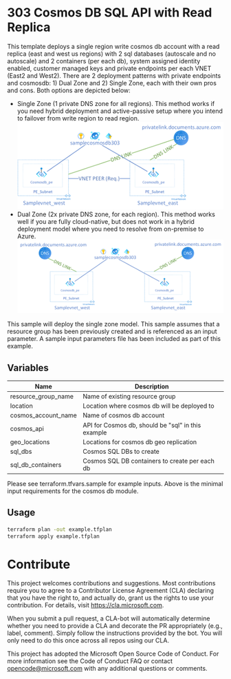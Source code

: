 # 303 Cosmos DB SQL API with Read Replica
This template deploys a single region write cosmos db account with a read replica (east and west us regions) with 2 sql databases (autoscale and no autoscale) and 2 containers (per each db), system assigned identity enabled, customer managed keys and private endpoints per each VNET (East2 and West2). There are 2 deployment patterns with private endpoints and cosmosdb: 1) Dual Zone and 2) Single Zone, each with their own pros and cons. Both options are depicted below:
- Single Zone (1 private DNS zone for all regions). This method works if you need hybrid deployment and active-passive setup where you intend to failover from write region to read region. 
![303-secured-cosmosdb-single-zone.png](303-secured-cosmosdb-single-zone.png)
- Dual Zone (2x private DNS zone, for each region). This method works well if you are fully cloud-native, but does not work in a hybrid deployment model where you need to resolve from on-premise to Azure. 
![303-secured-cosmosdb-dual-zone.png](303-secured-cosmosdb-dual-zone.png)


This sample will deploy the single zone model. This sample assumes that a resource group has been previously created and is referenced as an input parameter. A sample input parameters file has been included as part of this example.

## Variables 
| Name | Description |
|-|-|
| resource_group_name | Name of existing resource group |
| location | Location where cosmos db will be deployed to | 
| cosmos_account_name | Name of cosmos db account | 
| cosmos_api | API for Cosmos db, should be "sql" in this example | 
| geo_locations | Locations for cosmos db geo replication | 
| sql_dbs | Cosmos SQL DBs to create | 
| sql_db_containers | Cosmos SQL DB containers to create per each db | 

Please see terraform.tfvars.sample for example inputs. Above is the minimal input requirements for the cosmos db module. 

## Usage
```bash
terraform plan -out example.tfplan
terraform apply example.tfplan
```

# Contribute
This project welcomes contributions and suggestions. Most contributions require you to agree to a Contributor License Agreement (CLA) declaring that you have the right to, and actually do, grant us the rights to use your contribution. For details, visit https://cla.microsoft.com.

When you submit a pull request, a CLA-bot will automatically determine whether you need to provide a CLA and decorate the PR appropriately (e.g., label, comment). Simply follow the instructions provided by the bot. You will only need to do this once across all repos using our CLA.

This project has adopted the Microsoft Open Source Code of Conduct. For more information see the Code of Conduct FAQ or contact opencode@microsoft.com with any additional questions or comments.
